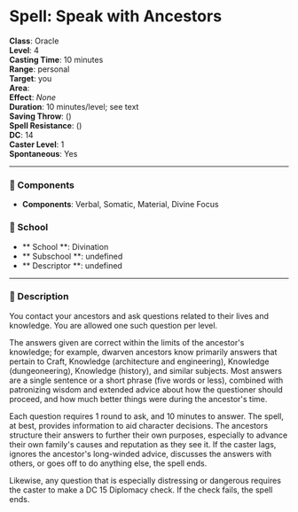 
# Spell: Speak with Ancestors
**Class**: Oracle  
**Level**: 4  
**Casting Time**: 10 minutes  
**Range**: personal  
**Target**: you  
**Area**:   
**Effect**: _None_  
**Duration**: 10 minutes/level; see text  
**Saving Throw**:  ()  
**Spell Resistance**:  ()  
**DC**: 14  
**Caster Level**: 1  
**Spontaneous**: Yes

---

### 🔮 Components
- **Components**: Verbal, Somatic, Material, Divine Focus

### 🏫 School
- ** School **: Divination
- ** Subschool **: undefined
- ** Descriptor **: undefined
---

### 📜 Description
You contact your ancestors and ask questions related to their lives and knowledge. You are allowed one such question per level.

The answers given are correct within the limits of the ancestor's knowledge; for example, dwarven ancestors know primarily answers that pertain to Craft, Knowledge (architecture and engineering), Knowledge (dungeoneering), Knowledge (history), and similar subjects. Most answers are a single sentence or a short phrase (five words or less), combined with patronizing wisdom and extended advice about how the questioner should proceed, and how much better things were during the ancestor's time.

Each question requires 1 round to ask, and 10 minutes to answer. The spell, at best, provides information to aid character decisions. The ancestors structure their answers to further their own purposes, especially to advance their own family's causes and reputation as they see it. If the caster lags, ignores the ancestor's long-winded advice, discusses the answers with others, or goes off to do anything else, the spell ends.

Likewise, any question that is especially distressing or dangerous requires the caster to make a DC 15 Diplomacy check. If the check fails, the spell ends.
